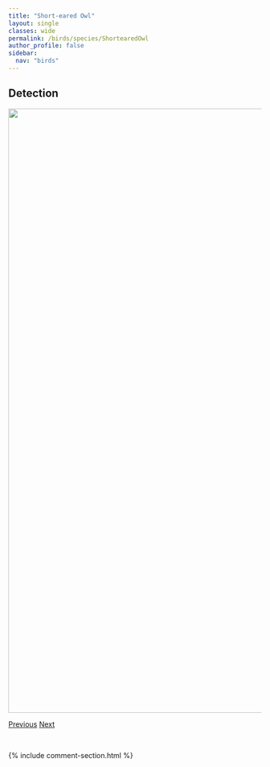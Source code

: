 ```yaml
---
title: "Short-eared Owl"
layout: single
classes: wide
permalink: /birds/species/ShortearedOwl
author_profile: false
sidebar:
  nav: "birds"
---
```


<h2>Detection</h2>

<a href="https://drive.google.com/uc?export=view&id=1h2Bh9Np77STv92l4cbxXcW79MTjtstv6">
<img src="https://drive.google.com/uc?export=view&id=1h2Bh9Np77STv92l4cbxXcW79MTjtstv6" height = "1200" width = "800">
</a>

<a href="/birds/species/ShortbilledDowitcher/" class="pagination--pager" title="Short-billed Dowitcher">Previous</a> <a href="/birds/species/SedgeWren/" class="pagination--pager" title="Sedge Wren">Next</a>

<p>&nbsp;</p>

{% include comment-section.html %}
